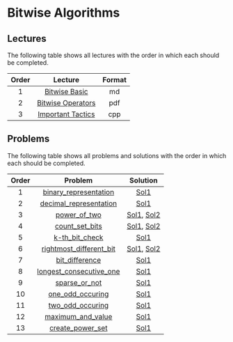 # Bitwise Algorithms

## Lectures

The following table shows all lectures with the order in which each should be completed.

| Order | Lecture | Format |
|:---:|:---:|:---:|
| 1 | [Bitwise Basic](lectures/bitwise_basic.md) | md |
| 2 | [Bitwise Operators](lectures/bitwise_operators.txt) | pdf |
| 3 | [Important Tactics](lectures/important_tactics.cpp) | cpp |

## Problems

The following table shows all problems and solutions with the order in which each should be completed.

| Order | Problem | Solution |
|:---:|:---:|:---:|
| 1 | [binary_representation](problems/binary_representation.pdf) | [Sol1](solutions/binary_representation.cpp) |
| 2 | [decimal_representation](problems/decimal_representation.pdf) | [Sol1](solutions/decimal_representation.cpp) |
| 3 | [power_of_two](problems/power_of_two.pdf) | [Sol1](solutions/power_of_two-sol1.cpp), [Sol2](solutions/power_of_two-sol2.cpp) |
| 4 | [count_set_bits](problems/count_set_bits.pdf) | [Sol1](solutions/count_set_bits-sol1.cpp), [Sol2](solutions/count_set_bits-sol2.cpp) |
| 5 | [k-th_bit_check](problems/k-th_bit_check.pdf) | [Sol1](solutions/k-th_bit_check.cpp) |
| 6 | [rightmost_different_bit](problems/rightmost_different_bit.pdf) | [Sol1](solutions/rightmost_different_bit-sol1.cpp), [Sol2](solutions/rightmost_different_bit-sol2.cpp) |
| 7 | [bit_difference](problems/bit_difference.pdf) | [Sol1](solutions/bit_difference.cpp) |
| 8 | [longest_consecutive_one](problems/longest_consecutive_one.pdf) | [Sol1](solutions/longest_consecutive_one.cpp) |
| 9 | [sparse_or_not](problems/sparse_or_not.pdf) | [Sol1](solutions/sparse_or_not.cpp) |
| 10 | [one_odd_occuring](problems/one_odd_occuring.pdf) | [Sol1](solutions/one_odd_occuring.cpp) |
| 11 | [two_odd_occuring](problems/two_odd_occuring.pdf) | [Sol1](solutions/two_odd_occuring.cpp) |
| 12 | [maximum_and_value](problems/maximum_and_value.pdf) | [Sol1](solutions/maximum_and_value.cpp) |
| 13 | [create_power_set](problems/create_power_set.pdf) | [Sol1](solutions/create_power_set.cpp) |
